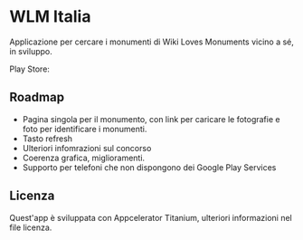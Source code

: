 # WLM Italia
Applicazione per cercare i monumenti di Wiki Loves Monuments vicino a sé, in sviluppo.

Play Store: 
## Roadmap
* Pagina singola per il monumento, con link per caricare le fotografie e foto per identificare i monumenti.
* Tasto refresh
* Ulteriori infomrazioni sul concorso
* Coerenza grafica, miglioramenti.
* Supporto per telefoni che non dispongono dei Google Play Services

## Licenza
Quest'app è sviluppata con Appcelerator Titanium, ulteriori informazioni nel file licenza.
